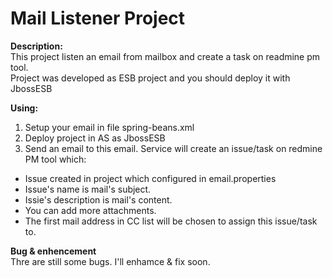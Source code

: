 Mail Listener Project
================================================================================

<b>Description:</b><br>
This project listen an email from mailbox and create a task on readmine pm tool. <br>
Project was developed as ESB project and you should deploy it with JbossESB <br>

<b>Using:</b><br>
1. Setup your email in file spring-beans.xml<br>
2. Deploy project in AS as JbossESB<br>
3. Send an email to this email. Service will create an issue/task on redmine PM tool which:<br>
  - Issue created in project which configured in email.properties
  - Issue's name is mail's subject.
  - Issie's description is mail's content.
  - You can add more attachments.
  - The first mail address in CC list will be chosen to assign this issue/task to.

<b>Bug & enhencement</b><br>
Thre are still some bugs. I'll enhamce & fix soon.
